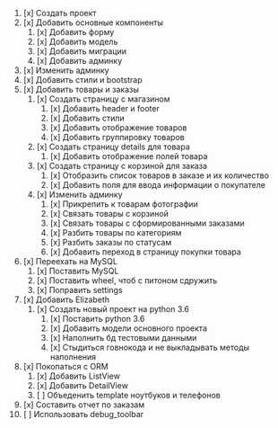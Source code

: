 1.  [x] Создать проект
2.  [x] Добавить основные компоненты
    1.  [x] Добавить форму
    2.  [x] Добавить модель
    3.  [x] Добавить миграции
    4.  [x] Добавить админку
3.  [x] Изменить админку
4.  [x] Добавить стили и bootstrap
5.  [x] Добавить товары и заказы
    1.  [x] Создать страницу с магазином
        1.  [x] Добавить header и footer
        2.  [x] Добавить стили
        3.  [x] Добавить отображение товаров
        4.  [x] Добавить группировку товаров
    2.  [x] Создать страницу details для товара
        1.  [x] Добавить отображение полей товара
    3.  [x] Создать страницу с корзиной для заказа
        1.  [x] Отобразить список товаров в заказе и их количество
        2.  [x] Добавить поля для ввода информации о покупателе
    4.  [x] Изменить админку
        1.  [x] Прикрепить к товарам фотографии
        2.  [x] Связать товары с корзиной
        3.  [x] Связать товары с сформированными заказами
        4.  [x] Разбить товары по категориям
        5.  [x] Разбить заказы по статусам
        6.  [x] Добавить переход в страницу покупки товара
6.  [x] Переехать на MySQL
    1.  [x] Поставить MySQL
    2.  [x] Поставить wheel, чтоб с питоном сдружить
    3.  [x] Поправить settings
7.  [x] Добавить Elizabeth
    1.  [x] Создать новый проект на python 3.6
        1.  [x] Поставить python 3.6
        2.  [x] Добавить модели основного проекта
        3.  [x] Наполнить бд тестовыми данными
        4.  [x] Стыдиться говнокода и не выкладывать методы наполнения
 8. [x] Покопаться с ORM
    1.  [x] Добавить ListView
    2.  [x] Добавить DetailView
    3.  [ ] Объеденить template ноутбуков и телефонов
9.  [x] Составить отчет по заказам
10. [ ] Использовать debug_toolbar